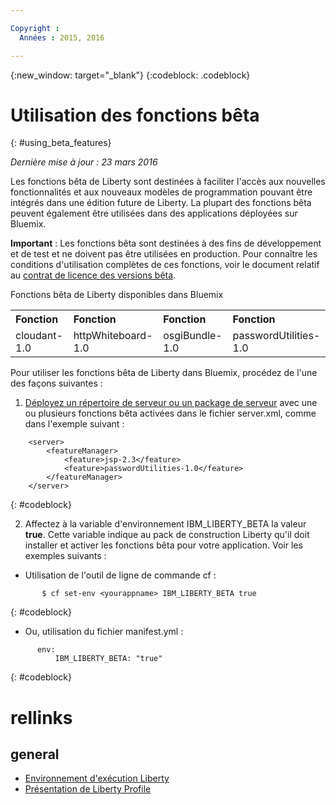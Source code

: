 ```yaml
---

Copyright :
  Années : 2015, 2016

---
```


{:new_window: target="_blank"}
{:codeblock: .codeblock}

# Utilisation des fonctions bêta
{: #using_beta_features}

*Dernière mise à jour : 23 mars 2016*

Les fonctions bêta de Liberty sont destinées à faciliter l'accès aux nouvelles fonctionnalités et aux nouveaux modèles de programmation pouvant être intégrés dans une édition future de Liberty. La plupart des fonctions bêta peuvent également être utilisées dans des applications déployées sur Bluemix.

**Important** : Les fonctions bêta sont destinées à des fins de développement et de test et ne doivent pas être utilisées en
production. Pour connaître les conditions d'utilisation complètes de ces fonctions, voir le document relatif au [contrat de licence des versions bêta](http://public.dhe.ibm.com/ibmdl/export/pub/software/websphere/wasdev/downloads/wlp/beta/lafiles/en.html).

Fonctions bêta de Liberty disponibles dans Bluemix
<table>
<tr>
<th align="left">Fonction</th>
<th align="left">Fonction</th>
<th align="left">Fonction</th>
<th align="left">Fonction</th>
</tr>

<tr>
<td>cloudant-1.0</td>
<td>httpWhiteboard-1.0</td>
<td>osgiBundle-1.0</td>
<td>passwordUtilities-1.0</td>
</tr>
</table>

Pour utiliser les fonctions bêta de Liberty dans Bluemix, procédez de l'une des façons suivantes :

1. [Déployez un répertoire de serveur ou un package de serveur](optionsForPushing.html) avec une ou plusieurs fonctions bêta activées dans le fichier server.xml, comme dans l'exemple suivant :
```
    <server>
        <featureManager>
            <feature>jsp-2.3</feature>
            <feature>passwordUtilities-1.0</feature>
        </featureManager>
    </server>
```
{: #codeblock}

2.  Affectez à la variable d'environnement IBM_LIBERTY_BETA la valeur **true**. Cette variable indique au pack de construction Liberty qu'il doit installer et activer les fonctions bêta pour votre application.  Voir les exemples suivants :
  * Utilisation de l'outil de ligne de commande cf :
```
       $ cf set-env <yourappname> IBM_LIBERTY_BETA true
```
{: #codeblock}

  * Ou, utilisation du fichier manifest.yml :
```
      env:
          IBM_LIBERTY_BETA: "true"
```
{: #codeblock}

# rellinks
## general
* [Environnement d'exécution Liberty](index.html)
* [Présentation de Liberty Profile](http://www-01.ibm.com/support/knowledgecenter/SSAW57_8.5.5/com.ibm.websphere.wlp.nd.doc/ae/cwlp_about.html)
